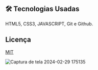 
## 🛠 Tecnologias Usadas
HTML5, CSS3, JAVASCRIPT, Git e Github.


## Licença

[MIT](https://choosealicense.com/licenses/mit/)


![Captura de tela 2024-02-29 175135](https://github.com/dantascrispim/calculadora-alcool-gasolina/assets/114705745/d95ed6c4-a607-4925-8f8d-58516572073c)
